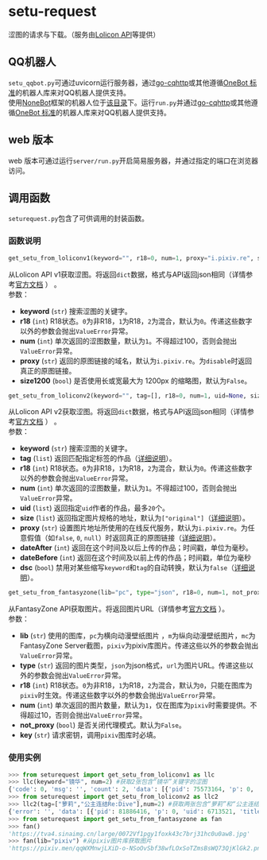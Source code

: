 # setu-request
涩图的请求与下载。（服务由[Lolicon API](http://api.lolicon.app)等提供）
## QQ机器人  
`setu_qqbot.py`可通过uvicorn运行服务器，通过[go-cqhttp](http://github.com/Mrs4s/go-cqhttp)或其他遵循[OneBot 标准](https://github.com/howmanybots/onebot)的机器人库来对QQ机器人提供支持。  
使用[NoneBot](https://github.com/nonebot/nonebot)框架的机器人位于[该目录](nonebot)下。运行`run.py`并通过[go-cqhttp](http://github.com/Mrs4s/go-cqhttp)或其他遵循[OneBot 标准](https://github.com/howmanybots/onebot)的机器人库来对QQ机器人提供支持。
## web 版本
web 版本可通过运行`server/run.py`开启简易服务器，并通过指定的端口在浏览器访问。  
## 调用函数
`seturequest.py`包含了可供调用的封装函数。  
### 函数说明
```python
get_setu_from_loliconv1(keyword="", r18=0, num=1, proxy="i.pixiv.re", size1200=False)
```
从Lolicon API v1获取涩图。将返回`dict`数据，格式与API返回json相同（详情参考[官方文档](https://api.lolicon.app/#/setu-v1) ） 。  
参数：  
* __keyword__ (`str`) 搜索涩图的关键字。 
* __r18__ (`int`) R18状态。`0`为非R18，`1`为R18，`2`为混合，默认为`0`。传递这些数字以外的参数会抛出`ValueError`异常。
* __num__ (`int`) 单次返回的涩图数量，默认为`1`。不得超过100，否则会抛出`ValueError`异常。
* __proxy__ (`str`) 返回的原图链接的域名，默认为`i.pixiv.re`。为`disable`时返回真正的原图链接。
* __size1200__ (`bool`) 是否使用长或宽最大为 1200px 的缩略图，默认为`False`。  
```python
get_setu_from_loliconv2(keyword="", tag=[], r18=0, num=1, uid=None, size=["original"], proxy="i.pixiv.re", dateAfter=None, dateBefore=None, dsc=False)
```
从Lolicon API v2获取涩图。将返回`dict`数据，格式与API返回json相同（详情参考[官方文档](https://api.lolicon.app/#/setu) ） 。  
参数：  
* __keyword__ (`str`) 搜索涩图的关键字。 
* __tag__ (`list`) 返回匹配指定标签的作品（[详细说明](https://api.lolicon.app/#/setu?id=tag)）。
* __r18__ (`int`) R18状态。`0`为非R18，`1`为R18，`2`为混合，默认为`0`。传递这些数字以外的参数会抛出`ValueError`异常。
* __num__ (`int`) 单次返回的涩图数量，默认为`1`。不得超过100，否则会抛出`ValueError`异常。
* __uid__ (`list`) 返回指定`uid`作者的作品，最多`20`个。
* __size__ (`list`) 返回指定图片规格的地址，默认为`["original"]`（[详细说明](https://api.lolicon.app/#/setu?id=size)）。
* __proxy__ (`str`) 设置图片地址所使用的在线反代服务，默认为`i.pixiv.re`。为任意假值（如`false`, `0`, `null`）时返回真正的原图链接（[详细说明](https://api.lolicon.app/#/setu?id=proxy)）。
* __dateAfter__ (`int`) 返回在这个时间及以后上传的作品；时间戳，单位为毫秒。
* __dateBefore__ (`int`) 返回在这个时间及以前上传的作品；时间戳，单位为毫秒
* __dsc__ (`bool`) 禁用对某些缩写`keyword`和`tag`的自动转换，默认为`false`（[详细说明](https://api.lolicon.app/#/setu?id=dsc)）。
```python
get_setu_from_fantasyzone(lib="pc", type="json", r18=0, num=1, not_proxy=False, key="")
```
从FantasyZone API获取图片。将返回图片URL（详情参考[官方文档](https://api.fantasyzone.cc/#/tu) ）。  
参数：   
* __lib__ (`str`) 使用的图库，`pc`为横向动漫壁纸图片 ，`m`为纵向动漫壁纸图片，`mc`为FantasyZone Server截图，`pixiv`为pixiv库图片。传递这些以外的参数会抛出`ValueError`异常。
* __type__ (`str`) 返回的图片类型，`json`为json格式，`url`为图片URL。传递这些以外的参数会抛出`ValueError`异常。
* __r18__ (`int`) R18状态。`0`为非R18，`1`为R18，`2`为混合，默认为`0`，只能在图库为`pixiv`时生效。传递这些数字以外的参数会抛出`ValueError`异常。
* __num__ (`int`) 单次返回的图片数量，默认为`1`，仅在图库为`pixiv`时需要提供。不得超过10，否则会抛出`ValueError`异常。
* __not_proxy__ (`bool`) 是否关闭代理模式。默认为`False`。
* __key__ (`str`) 请求密钥，调用`pixiv`图库时必填。
### 使用实例
```python
>>> from seturequest import get_setu_from_loliconv1 as llc
>>> llc(keyword="镜华", num=2) #获取2张包含“镜华”关键字的涩图
{'code': 0, 'msg': '', 'count': 2, 'data': [{'pid': 75573164, 'p': 0, 'uid': 47999, 'title': 'へんたいふしんしゃさん', 'author': '真崎ケイ／Masaki Kei', 'r18': False, 'width': 1460, 'height': 900, 'tags': ['プリンセスコネクト!Re:Dive', '公主连结Re:Dive', 'キョウカ(プリコネ)', '镜华（公主连结）', 'マイクロビキニ', '极小比基尼', 'おへそ', '肚脐', '照れ顔', 'embarrassed face', '紐水着', 'string swimsuit'], 'url': 'https://i.pixiv.re/img-original/img/2019/07/06/07/40/57/75573164_p0.jpg'}, {'pid': 78514891, 'p': 0, 'uid': 3342599, 'title': '無題', 'author': '凜凜魚', 'r18': False, 'width': 3354, 'height': 3637, 'tags': ['氷川鏡華', 'Kyouka Hikawa', '剥ぎ取りたいブラ', '让人想脱掉的胸罩', 'エロ衣装', 'H服装', 'キョウカ(プリコネ)', '镜华（公主连结）', 'おへそ', '肚脐', 'プリンセスコネクト!', '公主连结！', '剥ぎ取りたいパンツ', '让人想脱掉的内裤', '性印', 'プリンセスコネクト!Re:Dive', '公主连结Re:Dive'], 'url': 'https://i.pixiv.re/img-original/img/2020/01/03/13/21/08/78514891_p0.png'}]}
>>> from seturequest import get_setu_from_loliconv2 as llc2
>>> llc2(tag=["萝莉","公主连结Re:Dive"],num=2) #获取两张包含“萝莉”和“公主连结Re:Dive”标签的涩图
{'error': '', 'data': [{'pid': 81886416, 'p': 0, 'uid': 6713521, 'title': '❤孝心变质❤', 'author': '三川MIKAWA', 'r18': '', 'width': 4093, 'height': 2894, 'tags': ['足控', '萝莉', 'loli', '白丝', 'White silk pantyhose', '公主连结', 'Princess Connect', 'プリンセスコネクト!Re:Dive', '公主连结Re:Dive', '可可萝', 'Kokkoro', 'コッコロ', '足指', '脚指'], 'ext': 'jpg', 'uploadDate': 1590536089000, 'urls': {'original': 'https://i.pixiv.re/img-original/img/2020/05/27/08/34/49/81886416_p0.jpg'}}, {'pid': 74664354, 'p': 0, 'uid': 49100, 'title': '水着コッコロちゃん', 'author': 'ぴざぬこ', 'r18': '', 'width': 1228, 'height': 868, 'tags': ['ロリ', '萝莉', 'プリンセスコネクト!Re:Dive', '公主连结Re:Dive', 'プリコネR', '公主连结', 'コッコロ', '可可萝', '棗こころ', '枣心', '水着', '泳装', 'おしり', '屁股', '女児水着', "little girl's swimsuit"], 'ext': 'jpg', 'uploadDate': 1557500955000, 'urls': {'original': 'https://i.pixiv.re/img-original/img/2019/05/11/00/09/15/74664354_p0.jpg'}}]}
>>> from seturequest import get_setu_from_fantasyzone as fan
>>> fan()
'https://tva4.sinaimg.cn/large/0072Vf1pgy1foxk43c7brj31hc0u0aw8.jpg'
>>> fan(lib="pixiv") #从pixiv图片库获取图片
'https://pixiv.men/qqWXMnwjLXiD-o-NSoOvSbf38wfLOxSoTZmsBsWQ73QjKlGk2.png'
```